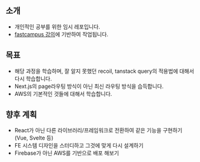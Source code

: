 ## 소개
- 개인적인 공부를 위한 임시 레포입니다.
- [fastcampus 강의](https://fastcampus.co.kr/dev_online_newfefinal)에 기반하여 작업됩니다.

## 목표
- 해당 과정을 학습하며, 잘 알지 못했던 recoil, tanstack query의 적용법에 대해서 다시 학습합니다.
- Next.js의 page라우팅 방식이 아닌 최신 라우팅 방식을 습득합니다.
- AWS의 기본적인 것들에 대해서 학습합니다. 

## 향후 계획
- React가 아닌 다른 라이브러리/프레임워크로 전환하여 같은 기능을 구현하기 (Vue, Svelte 등)
- FE 시스템 디자인을 스터디하고 그것에 맞게 다시 설계하기
- Firebase가 아닌 AWS를 기반으로 배포 해보기


